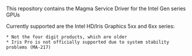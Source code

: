 This repository contains the Magma Service Driver for the Intel Gen series GPUs

Currently supported are the Intel HD/Iris Graphics 5xx and 6xx series:

	* Not the four digit products, which are older
	* Iris Pro is not officially supported due to system stability problems (MA-217)
